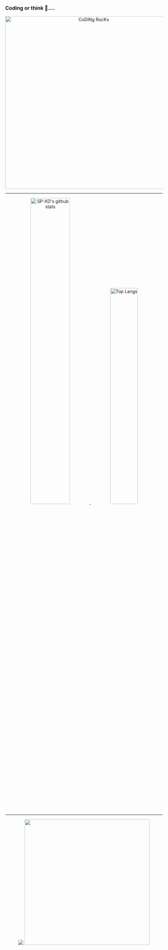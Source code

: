 
### Coding or think 🤔....
<!--
**Copoet/Copoet** is a ✨ _special_ ✨ repository because its `README.md` (this file) appears on your GitHub profile.

Here are some ideas to get you started:

- 🔭 I’m currently working on ...
- 🌱 I’m currently learning ...
- 👯 I’m looking to collaborate on ...
- 🤔 I’m looking for help with ...
- 💬 Ask me about ...
- 📫 How to reach me: ...
- 😄 Pronouns: ...
- ⚡ Fun fact: ...
-->


<div align="center" width="50">

<a  href="https://github.com/SP-XD">
  <img src="https://github.com/SP-XD/SP-XD/blob/main/images/dev-working.gif?raw=true" href="https://github.com/SP-XD" alt="CoDiNg RocKs"  width="550"/> </a>  

</div>

<hr></hr>

<div align="center" >

<a  href="https://github.com/SP-XD">

<img alt="SP-XD's github stats" width="50%"
src="https://github-readme-stats.vercel.app/api?username=copoet&show_icons=true&theme=dracula" href="https://github.com/copoet" />
<img alt="Top Langs" width="42%" src="https://github-readme-stats.vercel.app/api/top-langs/?username=copoet&layout=compact&count_private=true&theme=dracula" href="https://github.com/copoet" />

</a>

<hr></hr>

<img src="https://github.com/SP-XD/SP-XD/blob/main/images/dino.gif?raw=true" />
<img src="https://github.com/SP-XD/SP-XD/blob/main/this_page_is.gif?raw=true"  width="400"/>

</div>
